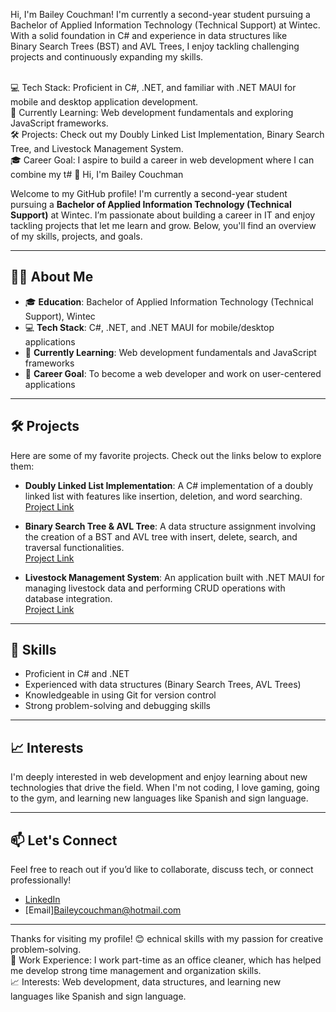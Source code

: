 Hi, I'm Bailey Couchman! I'm currently a second-year student pursuing a Bachelor of Applied Information Technology (Technical Support) at Wintec. With a solid foundation in C# and experience in data structures like<br> Binary Search Trees (BST) and AVL Trees, I enjoy tackling challenging projects and continuously expanding my skills.  <br><br>

💻 Tech Stack: Proficient in C#, .NET, and familiar with .NET MAUI for mobile and desktop application development.  <br>
🌱 Currently Learning: Web development fundamentals and exploring JavaScript frameworks.<br>
🛠️ Projects: Check out my Doubly Linked List Implementation, Binary Search Tree, and Livestock Management System.<br>
🎓 Career Goal: I aspire to build a career in web development where I can combine my t# 👋 Hi, I'm Bailey Couchman

Welcome to my GitHub profile! I'm currently a second-year student pursuing a **Bachelor of Applied Information Technology (Technical Support)** at Wintec. I’m passionate about building a career in IT and enjoy tackling projects that let me learn and grow. Below, you'll find an overview of my skills, projects, and goals.

---

## 👨‍💻 About Me
- 🎓 **Education**: Bachelor of Applied Information Technology (Technical Support), Wintec
- 💻 **Tech Stack**: C#, .NET, and .NET MAUI for mobile/desktop applications
- 🌱 **Currently Learning**: Web development fundamentals and JavaScript frameworks
- 🎯 **Career Goal**: To become a web developer and work on user-centered applications

---

## 🛠️ Projects
Here are some of my favorite projects. Check out the links below to explore them:

- **Doubly Linked List Implementation**: A C# implementation of a doubly linked list with features like insertion, deletion, and word searching.  
  [Project Link](#)

- **Binary Search Tree & AVL Tree**: A data structure assignment involving the creation of a BST and AVL tree with insert, delete, search, and traversal functionalities.  
  [Project Link](#)

- **Livestock Management System**: An application built with .NET MAUI for managing livestock data and performing CRUD operations with database integration.  
  [Project Link](#)

---

## 🔧 Skills
- Proficient in C# and .NET
- Experienced with data structures (Binary Search Trees, AVL Trees)
- Knowledgeable in using Git for version control
- Strong problem-solving and debugging skills

---

## 📈 Interests
I'm deeply interested in web development and enjoy learning about new technologies that drive the field. When I'm not coding, I love gaming, going to the gym, and learning new languages like Spanish and sign language.

---

## 📫 Let's Connect
Feel free to reach out if you’d like to collaborate, discuss tech, or connect professionally!  
- [LinkedIn](https://www.linkedin.com/in/bailey-couchman-bb1a12320/)
- [Email]Baileycouchman@hotmail.com

---

Thanks for visiting my profile! 😊
echnical skills with my passion for creative problem-solving.<br>
📂 Work Experience: I work part-time as an office cleaner, which has helped me develop strong time management and organization skills.<br>
📈 Interests: Web development, data structures, and learning new languages like Spanish and sign language.<br>
